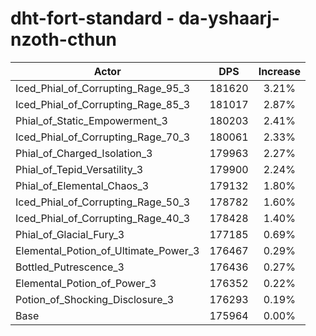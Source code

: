 # dht-fort-standard - da-yshaarj-nzoth-cthun
| Actor | DPS | Increase |
|---|:---:|:---:|
|Iced_Phial_of_Corrupting_Rage_95_3|181620|3.21%|
|Iced_Phial_of_Corrupting_Rage_85_3|181017|2.87%|
|Phial_of_Static_Empowerment_3|180203|2.41%|
|Iced_Phial_of_Corrupting_Rage_70_3|180061|2.33%|
|Phial_of_Charged_Isolation_3|179963|2.27%|
|Phial_of_Tepid_Versatility_3|179900|2.24%|
|Phial_of_Elemental_Chaos_3|179132|1.80%|
|Iced_Phial_of_Corrupting_Rage_50_3|178782|1.60%|
|Iced_Phial_of_Corrupting_Rage_40_3|178428|1.40%|
|Phial_of_Glacial_Fury_3|177185|0.69%|
|Elemental_Potion_of_Ultimate_Power_3|176467|0.29%|
|Bottled_Putrescence_3|176436|0.27%|
|Elemental_Potion_of_Power_3|176352|0.22%|
|Potion_of_Shocking_Disclosure_3|176293|0.19%|
|Base|175964|0.00%|
